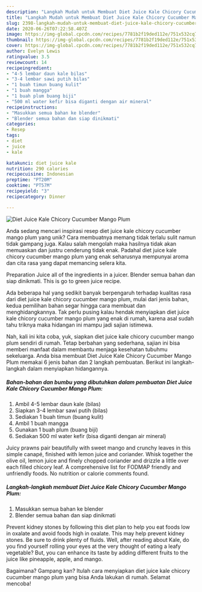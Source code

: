 ```yaml
---
description: "Langkah Mudah untuk Membuat Diet Juice Kale Chicory Cucumber Mango Plum, Menggugah Selera"
title: "Langkah Mudah untuk Membuat Diet Juice Kale Chicory Cucumber Mango Plum, Menggugah Selera"
slug: 2398-langkah-mudah-untuk-membuat-diet-juice-kale-chicory-cucumber-mango-plum-menggugah-selera
date: 2020-06-26T07:22:58.407Z
image: https://img-global.cpcdn.com/recipes/7781b2f19ded112e/751x532cq70/diet-juice-kale-chicory-cucumber-mango-plum-foto-resep-utama.jpg
thumbnail: https://img-global.cpcdn.com/recipes/7781b2f19ded112e/751x532cq70/diet-juice-kale-chicory-cucumber-mango-plum-foto-resep-utama.jpg
cover: https://img-global.cpcdn.com/recipes/7781b2f19ded112e/751x532cq70/diet-juice-kale-chicory-cucumber-mango-plum-foto-resep-utama.jpg
author: Evelyn Lewis
ratingvalue: 3.5
reviewcount: 14
recipeingredient:
- "4-5 lembar daun kale bilas"
- "3-4 lembar sawi putih bilas"
- "1 buah timun buang kulit"
- "1 buah mangga"
- "1 buah plum buang biji"
- "500 ml water kefir bisa diganti dengan air mineral"
recipeinstructions:
- "Masukkan semua bahan ke blender"
- "Blender semua bahan dan siap dinikmati"
categories:
- Resep
tags:
- diet
- juice
- kale

katakunci: diet juice kale 
nutrition: 290 calories
recipecuisine: Indonesian
preptime: "PT20M"
cooktime: "PT57M"
recipeyield: "3"
recipecategory: Dinner

---
```



![Diet Juice Kale Chicory Cucumber Mango Plum](https://img-global.cpcdn.com/recipes/7781b2f19ded112e/751x532cq70/diet-juice-kale-chicory-cucumber-mango-plum-foto-resep-utama.jpg)

Anda sedang mencari inspirasi resep diet juice kale chicory cucumber mango plum yang unik? Cara membuatnya memang tidak terlalu sulit namun tidak gampang juga. Kalau salah mengolah maka hasilnya tidak akan memuaskan dan justru cenderung tidak enak. Padahal diet juice kale chicory cucumber mango plum yang enak seharusnya mempunyai aroma dan cita rasa yang dapat memancing selera kita.

Preparation Juice all of the ingredients in a juicer. Blender semua bahan dan siap dinikmati. This is go to green juice recipe.

Ada beberapa hal yang sedikit banyak berpengaruh terhadap kualitas rasa dari diet juice kale chicory cucumber mango plum, mulai dari jenis bahan, kedua pemilihan bahan segar hingga cara membuat dan menghidangkannya. Tak perlu pusing kalau hendak menyiapkan diet juice kale chicory cucumber mango plum yang enak di rumah, karena asal sudah tahu triknya maka hidangan ini mampu jadi sajian istimewa.


Nah, kali ini kita coba, yuk, siapkan diet juice kale chicory cucumber mango plum sendiri di rumah. Tetap berbahan yang sederhana, sajian ini bisa memberi manfaat dalam membantu menjaga kesehatan tubuhmu sekeluarga. Anda bisa membuat Diet Juice Kale Chicory Cucumber Mango Plum memakai 6 jenis bahan dan 2 langkah pembuatan. Berikut ini langkah-langkah dalam menyiapkan hidangannya.

<!--inarticleads1-->

##### Bahan-bahan dan bumbu yang dibutuhkan dalam pembuatan Diet Juice Kale Chicory Cucumber Mango Plum:

1. Ambil 4-5 lembar daun kale (bilas)
1. Siapkan 3-4 lembar sawi putih (bilas)
1. Sediakan 1 buah timun (buang kulit)
1. Ambil 1 buah mangga
1. Gunakan 1 buah plum (buang biji)
1. Sediakan 500 ml water kefir (bisa diganti dengan air mineral)


Juicy prawns pair beautifully with sweet mango and crunchy leaves in this simple canapé, finished with lemon juice and coriander. Whisk together the olive oil, lemon juice and finely chopped coriander and drizzle a little over each filled chicory leaf. A comprehensive list for FODMAP friendly and unfriendly foods. No nutrition or calorie comments found. 

<!--inarticleads2-->

##### Langkah-langkah membuat Diet Juice Kale Chicory Cucumber Mango Plum:

1. Masukkan semua bahan ke blender
1. Blender semua bahan dan siap dinikmati


Prevent kidney stones by following this diet plan to help you eat foods low in oxalate and avoid foods high in oxalate. This may help prevent kidney stones. Be sure to drink plenty of fluids. Well, after reading about Kale, do you find yourself rolling your eyes at the very thought of eating a leafy vegetable? But, you can enhance its taste by adding different fruits to the juice like pineapple, apple, and mango. 

Bagaimana? Gampang kan? Itulah cara menyiapkan diet juice kale chicory cucumber mango plum yang bisa Anda lakukan di rumah. Selamat mencoba!
